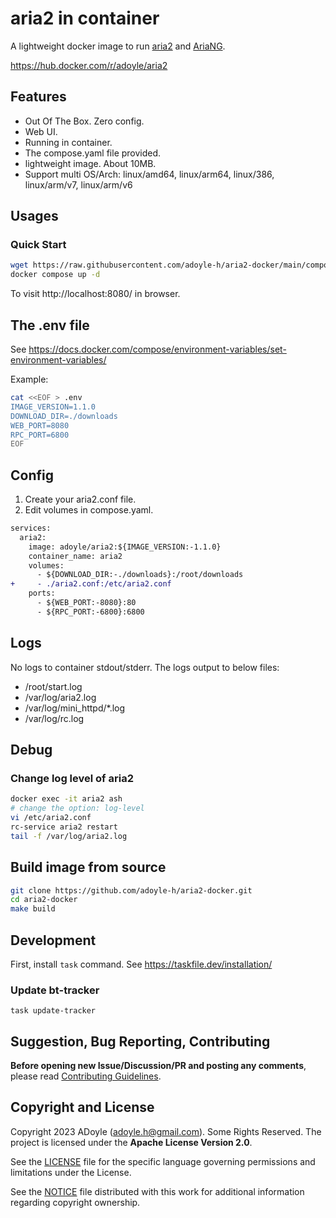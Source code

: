 # aria2 in container

A lightweight docker image to run [aria2](https://github.com/aria2/aria2) and [AriaNG](https://github.com/mayswind/AriaNg).

https://hub.docker.com/r/adoyle/aria2

## Features

- Out Of The Box. Zero config.
- Web UI.
- Running in container.
- The compose.yaml file provided.
- lightweight image. About 10MB.
- Support multi OS/Arch: linux/amd64, linux/arm64, linux/386, linux/arm/v7, linux/arm/v6

## Usages

### Quick Start

```sh
wget https://raw.githubusercontent.com/adoyle-h/aria2-docker/main/compose.yaml
docker compose up -d
```

To visit http://localhost:8080/ in browser.

## The .env file

See https://docs.docker.com/compose/environment-variables/set-environment-variables/

Example:

```sh
cat <<EOF > .env
IMAGE_VERSION=1.1.0
DOWNLOAD_DIR=./downloads
WEB_PORT=8080
RPC_PORT=6800
EOF
```

## Config

1. Create your aria2.conf file.
2. Edit volumes in compose.yaml.

```diff
services:
  aria2:
    image: adoyle/aria2:${IMAGE_VERSION:-1.1.0}
    container_name: aria2
    volumes:
      - ${DOWNLOAD_DIR:-./downloads}:/root/downloads
+     - ./aria2.conf:/etc/aria2.conf
    ports:
      - ${WEB_PORT:-8080}:80
      - ${RPC_PORT:-6800}:6800
```

## Logs

No logs to container stdout/stderr. The logs output to below files:

- /root/start.log
- /var/log/aria2.log
- /var/log/mini_httpd/*.log
- /var/log/rc.log

## Debug

### Change log level of aria2

```sh
docker exec -it aria2 ash
# change the option: log-level
vi /etc/aria2.conf
rc-service aria2 restart
tail -f /var/log/aria2.log
```

## Build image from source

```sh
git clone https://github.com/adoyle-h/aria2-docker.git
cd aria2-docker
make build
```

## Development

First, install `task` command. See https://taskfile.dev/installation/

### Update bt-tracker

`task update-tracker`

## Suggestion, Bug Reporting, Contributing

**Before opening new Issue/Discussion/PR and posting any comments**, please read [Contributing Guidelines](https://gcg.adoyle.me/CONTRIBUTING).

## Copyright and License

Copyright 2023 ADoyle (adoyle.h@gmail.com). Some Rights Reserved.
The project is licensed under the **Apache License Version 2.0**.

See the [LICENSE][] file for the specific language governing permissions and limitations under the License.

See the [NOTICE][] file distributed with this work for additional information regarding copyright ownership.


<!-- Links -->

[LICENSE]: ./LICENSE
[NOTICE]: ./NOTICE
[tags]: https://github.com/adoyle-h/aria2-docker/tags
[issue]: https://github.com/adoyle-h/aria2-docker/issues

